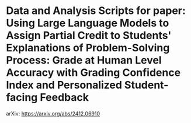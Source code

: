 # Data and Analysis Scripts for paper: Using Large Language Models to Assign Partial Credit to Students' Explanations of Problem-Solving Process: Grade at Human Level Accuracy with Grading Confidence Index and Personalized Student-facing Feedback
arXiv: https://arxiv.org/abs/2412.06910

